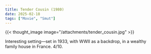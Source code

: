 ```yaml
---
title: Tender Cousin (1980)
date: 2025-02-18
tags: ["Movie", "Smut"]
---
```


{{< thought_image image="/attachments/tender_cousin.jpg" >}}

Interesting setting—set in 1933, with WWII as a backdrop, in a wealthy family house in France. 4/10.
